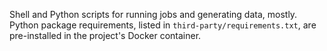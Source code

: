 Shell and Python scripts for running jobs and generating data, mostly.
Python package requirements, listed in `third-party/requirements.txt`, are pre-installed in the project's Docker container.
